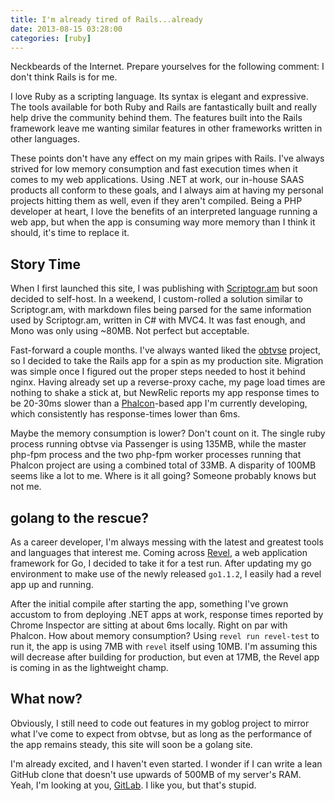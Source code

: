 ```yaml
---
title: I'm already tired of Rails...already
date: 2013-08-15 03:28:00
categories: [ruby]
---
```


Neckbeards of the Internet. Prepare yourselves for the following comment: I don't think Rails is for me.

I love Ruby as a scripting language. Its syntax is elegant and expressive. The tools available for both Ruby and Rails are fantastically built and really help drive the community behind them. The features built into the Rails framework leave me wanting similar features in other frameworks written in other languages.

These points don't have any effect on my main gripes with Rails. I've always strived for low memory consumption and fast execution times when it comes to my web applications. Using .NET at work, our in-house SAAS products all conform to these goals, and I always aim at having my personal projects hitting them as well, even if they aren't compiled. Being a PHP developer at heart, I love the benefits of an interpreted language running a web app, but when the app is consuming way more memory than I think it should, it's time to replace it. 

## Story Time

When I first launched this site, I was publishing with [Scriptogr.am](http://scriptogr.am/) but soon decided to self-host. In a weekend, I custom-rolled a solution similar to Scriptogr.am, with markdown files being parsed for the same information used by Scriptogr.am, written in C# with MVC4. It was fast enough, and Mono was only using ~80MB. Not perfect but acceptable. 

Fast-forward a couple months. I've always wanted liked the [obtvse](https://github.com/natew/obtvse2) project, so I decided to take the Rails app for a spin as my production site. Migration was simple once I figured out the proper steps needed to host it behind nginx. Having already set up a reverse-proxy cache, my page load times are nothing to shake a stick at, but NewRelic reports my app response times to be 20-30ms slower than a [Phalcon](http://phalconphp.com/)-based app I'm currently developing, which consistently has response-times lower than 6ms. 

Maybe the memory consumption is lower? Don't count on it. The single ruby process running obtvse via Passenger is using 135MB, while the master php-fpm process and the two php-fpm worker processes running that Phalcon project are using a combined total of 33MB. A disparity of 100MB seems like a lot to me. Where is it all going? Someone probably knows but not me.

## golang to the rescue?

As a career developer, I'm always messing with the latest and greatest tools and languages that interest me. Coming across [Revel](http://robfig.github.io/revel/), a web application framework for Go, I decided to take it for a test run. After updating my go environment to make use of the newly released `go1.1.2`, I easily had a revel app up and running.

After the initial compile after starting the app, something I've grown accustom to from deploying .NET apps at work, response times reported by Chrome Inspector are sitting at about 6ms locally. Right on par with Phalcon. How about memory consumption? Using `revel run revel-test` to run it, the app is using 7MB with `revel` itself using 10MB. I'm assuming this will decrease after building for production, but even at 17MB, the Revel app is coming in as the lightweight champ.

## What now?

Obviously, I still need to code out features in my goblog project to mirror what I've come to expect from obtvse, but as long as the performance of the app remains steady, this site will soon be a golang site.

I'm already excited, and I haven't even started. I wonder if I can write a lean GitHub clone that doesn't use upwards of 500MB of my server's RAM. Yeah, I'm looking at you, [GitLab](https://github.com/gitlabhq/gitlabhq). I like you, but that's stupid.